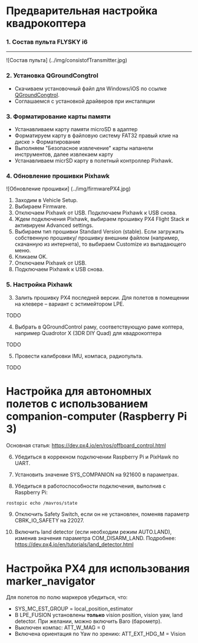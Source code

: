 Предварительная настройка квадрокоптера
======

### 1. Состав пульта FLYSKY i6
---------------------
![Состав пульта] (../img/consistofTransmitter.jpg)

### 2. Установка QGroundCongtrol
* Скачиваем установочный файл для Windows/iOS по ссылке [QGroundCongtrol](http://qgroundcontrol.com/downloads/).
* Соглашаемся с установкой драйверов при инсталяции

### 3. Форматирование карты памяти

* Устанавливаем карту памяти microSD в адаптер
* Форматируем карту в файловую систему FAT32
  правый клие на диске > Форматирование
* Выполняем "Безопасное извлечение" карты напанели инструментов, далее извлекаем карту
* Устанавливаем micrSD карту в полетный контроллер Pixhawk.

### 4. Обновление прошивки Pixhawk

![Обновление прошивки] (../img/firmwarePX4.jpg)

1. Заходим в Vehicle Setup.
2. Выбираем Firmware.
3. Отключаем Pixhawk от USB. Подключаем Pixhawk к USB снова.
4. Ждем подключения Pixhawk,  выбираем прошивку PX4 Flight Stack и активируем Advanced settings.
5. Выбираем тип прошивки Standard Version (stable). Если загружать собственную прошивку/ прошивку внешним файлом (например, скачанную из интернета), то выбираем Customize из выпадающего меню.
6. Кликаем OK.
7. Отключаем Pixhawk от USB.
8. Подключаем Pixhawk к USB снова.

### 5. Настройка Pixhawk





3. Залить прошивку PX4 последней версии. Для полетов в помещении на клевере – вариант с эстимейтором LPE.

TODO

4. Выбрать в QGroundControl раму, соответствующую раме коптера, например Quadrotor X (3DR DIY Quad) для квадрокоптера

TODO

5. Провести калибровки IMU, компаса, радиопульта.

TODO

Настройка для автономных полетов с использованием companion-computer (Raspberry Pi 3)
===

Основная статья: https://dev.px4.io/en/ros/offboard_control.html

6. Убедиться в коррекном подключении Raspberry Pi и PixHawk по UART.

7. Установить значение SYS_COMPANION на 921600 в параметрах.

8. Убедиться в работоспособности подключения, выполнив с Raspberry Pi:

```bash
rostopic echo /mavros/state
```

9. Отключить Safety Switch, если он не установлен, поменяв параметр CBRK_IO_SAFETY на 22027.

10. Включить land detector (если необходим режим AUTO.LAND), изменив значения параметра COM_DISARM_LAND. Подробнее: https://dev.px4.io/en/tutorials/land_detector.html

Настройка PX4 для использования marker_navigator
===

Для полетов по полю маркеров убедиться, что:

* SYS_MC_EST_GROUP = local_position_estimator
* В LPE_FUSION установлены **только** vision position, vision yaw, land detector. При желании, можно включить Baro (барометр).
* Выключен компас: ATT_W_MAG = 0
* Включена ориентация по Yaw по зрению: ATT_EXT_HDG_M = Vision
